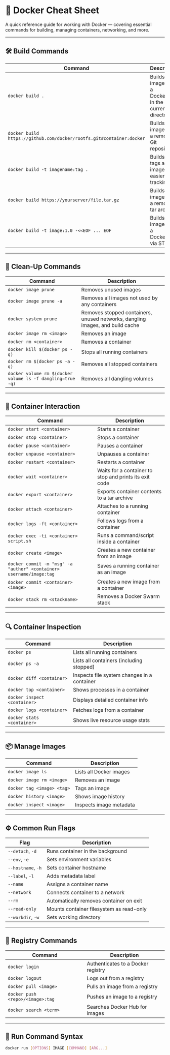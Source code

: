 # 🐳 Docker Cheat Sheet

A quick reference guide for working with Docker — covering essential commands for building, managing containers, networking, and more.

---

## 🛠️ Build Commands

| Command | Description |
|--------|-------------|
| `docker build .` | Builds an image from a Dockerfile in the current directory |
| `docker build https://github.com/docker/rootfs.git#container:docker` | Builds an image from a remote Git repository |
| `docker build -t imagename:tag .` | Builds and tags an image for easier tracking |
| `docker build https://yourserver/file.tar.gz` | Builds an image from a remote tar archive |
| `docker build -t image:1.0 -<<EOF ... EOF` | Builds an image from a Dockerfile via STDIN |

---

## 🧹 Clean-Up Commands

| Command | Description |
|--------|-------------|
| `docker image prune` | Removes unused images |
| `docker image prune -a` | Removes all images not used by any containers |
| `docker system prune` | Removes stopped containers, unused networks, dangling images, and build cache |
| `docker image rm <image>` | Removes an image |
| `docker rm <container>` | Removes a container |
| `docker kill $(docker ps -q)` | Stops all running containers |
| `docker rm $(docker ps -a -q)` | Removes all stopped containers |
| `docker volume rm $(docker volume ls -f dangling=true -q)` | Removes all dangling volumes |

---

## 🧩 Container Interaction

| Command | Description |
|--------|-------------|
| `docker start <container>` | Starts a container |
| `docker stop <container>` | Stops a container |
| `docker pause <container>` | Pauses a container |
| `docker unpause <container>` | Unpauses a container |
| `docker restart <container>` | Restarts a container |
| `docker wait <container>` | Waits for a container to stop and prints its exit code |
| `docker export <container>` | Exports container contents to a tar archive |
| `docker attach <container>` | Attaches to a running container |
| `docker logs -ft <container>` | Follows logs from a container |
| `docker exec -ti <container> script.sh` | Runs a command/script inside a container |
| `docker create <image>` | Creates a new container from an image |
| `docker commit -m "msg" -a "author" <container> username/image:tag` | Saves a running container as an image |
| `docker commit <container> <image>` | Creates a new image from a container |
| `docker stack rm <stackname>` | Removes a Docker Swarm stack |

---

## 🔍 Container Inspection

| Command | Description |
|--------|-------------|
| `docker ps` | Lists all running containers |
| `docker ps -a` | Lists all containers (including stopped) |
| `docker diff <container>` | Inspects file system changes in a container |
| `docker top <container>` | Shows processes in a container |
| `docker inspect <container>` | Displays detailed container info |
| `docker logs <container>` | Fetches logs from a container |
| `docker stats <container>` | Shows live resource usage stats |

---

## 📦 Manage Images

| Command | Description |
|--------|-------------|
| `docker image ls` | Lists all Docker images |
| `docker image rm <image>` | Removes an image |
| `docker tag <image> <tag>` | Tags an image |
| `docker history <image>` | Shows image history |
| `docker inspect <image>` | Inspects image metadata |

---

## ⚙️ Common Run Flags

| Flag | Description |
|------|-------------|
| `--detach`, `-d` | Runs container in the background |
| `--env`, `-e` | Sets environment variables |
| `--hostname`, `-h` | Sets container hostname |
| `--label`, `-l` | Adds metadata label |
| `--name` | Assigns a container name |
| `--network` | Connects container to a network |
| `--rm` | Automatically removes container on exit |
| `--read-only` | Mounts container filesystem as read-only |
| `--workdir`, `-w` | Sets working directory |

---

## 📡 Registry Commands

| Command | Description |
|--------|-------------|
| `docker login` | Authenticates to a Docker registry |
| `docker logout` | Logs out from a registry |
| `docker pull <image>` | Pulls an image from a registry |
| `docker push <repo>/<image>:tag` | Pushes an image to a registry |
| `docker search <term>` | Searches Docker Hub for images |

---

## 🚀 Run Command Syntax

```bash
docker run [OPTIONS] IMAGE [COMMAND] [ARG...]
